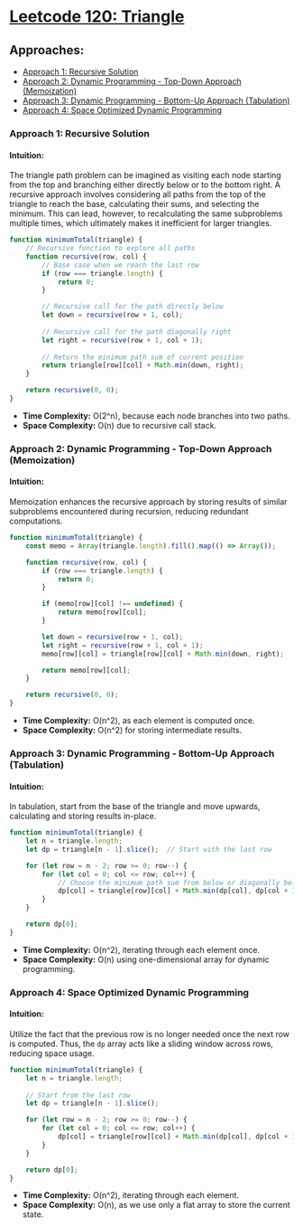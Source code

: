 # [Leetcode 120: Triangle](https://leetcode.com/problems/triangle/)

## Approaches:
- [Approach 1: Recursive Solution](#approach-1-recursive-solution)
- [Approach 2: Dynamic Programming - Top-Down Approach (Memoization)](#approach-2-dynamic-programming---top-down-approach-memoization)
- [Approach 3: Dynamic Programming - Bottom-Up Approach (Tabulation)](#approach-3-dynamic-programming---bottom-up-approach-tabulation)
- [Approach 4: Space Optimized Dynamic Programming](#approach-4-space-optimized-dynamic-programming)

### Approach 1: Recursive Solution

#### Intuition:
The triangle path problem can be imagined as visiting each node starting from the top and branching either directly below or to the bottom right. A recursive approach involves considering all paths from the top of the triangle to reach the base, calculating their sums, and selecting the minimum. This can lead, however, to recalculating the same subproblems multiple times, which ultimately makes it inefficient for larger triangles.

```javascript
function minimumTotal(triangle) {
    // Recursive function to explore all paths
    function recursive(row, col) {
        // Base case when we reach the last row
        if (row === triangle.length) {
            return 0;
        }

        // Recursive call for the path directly below
        let down = recursive(row + 1, col);
        
        // Recursive call for the path diagonally right
        let right = recursive(row + 1, col + 1);
        
        // Return the minimum path sum of current position
        return triangle[row][col] + Math.min(down, right);
    }

    return recursive(0, 0);
}
```

- **Time Complexity:** O(2^n), because each node branches into two paths.
- **Space Complexity:** O(n) due to recursive call stack.

### Approach 2: Dynamic Programming - Top-Down Approach (Memoization)

#### Intuition:
Memoization enhances the recursive approach by storing results of similar subproblems encountered during recursion, reducing redundant computations.

```javascript
function minimumTotal(triangle) {
    const memo = Array(triangle.length).fill().map(() => Array());

    function recursive(row, col) {
        if (row === triangle.length) {
            return 0;
        }

        if (memo[row][col] !== undefined) {
            return memo[row][col];
        }

        let down = recursive(row + 1, col);
        let right = recursive(row + 1, col + 1);
        memo[row][col] = triangle[row][col] + Math.min(down, right);

        return memo[row][col];
    }

    return recursive(0, 0);
}
```

- **Time Complexity:** O(n^2), as each element is computed once.
- **Space Complexity:** O(n^2) for storing intermediate results.

### Approach 3: Dynamic Programming - Bottom-Up Approach (Tabulation)

#### Intuition:
In tabulation, start from the base of the triangle and move upwards, calculating and storing results in-place.

```javascript
function minimumTotal(triangle) {
    let n = triangle.length;
    let dp = triangle[n - 1].slice();  // Start with the last row

    for (let row = n - 2; row >= 0; row--) {
        for (let col = 0; col <= row; col++) {
            // Choose the minimum path sum from below or diagonally below
            dp[col] = triangle[row][col] + Math.min(dp[col], dp[col + 1]);
        }
    }

    return dp[0];
}
```

- **Time Complexity:** O(n^2), iterating through each element once.
- **Space Complexity:** O(n) using one-dimensional array for dynamic programming.

### Approach 4: Space Optimized Dynamic Programming

#### Intuition:
Utilize the fact that the previous row is no longer needed once the next row is computed. Thus, the `dp` array acts like a sliding window across rows, reducing space usage.

```javascript
function minimumTotal(triangle) {
    let n = triangle.length;
    
    // Start from the last row
    let dp = triangle[n - 1].slice();

    for (let row = n - 2; row >= 0; row--) {
        for (let col = 0; col <= row; col++) {
            dp[col] = triangle[row][col] + Math.min(dp[col], dp[col + 1]);
        }
    }

    return dp[0];
}
```

- **Time Complexity:** O(n^2), iterating through each element.
- **Space Complexity:** O(n), as we use only a flat array to store the current state.

